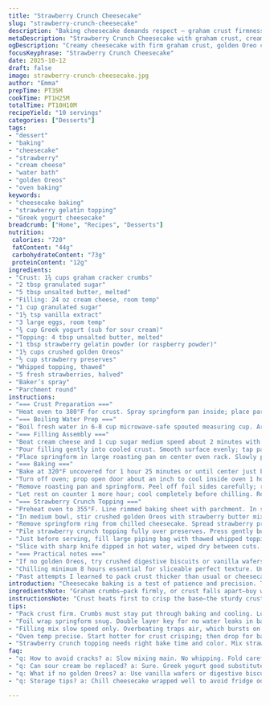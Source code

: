 ```yaml
---
title: "Strawberry Crunch Cheesecake"
slug: "strawberry-crunch-cheesecake"
description: "Baking cheesecake demands respect — graham crust firmness, smooth cream cheese mix, water bath finesse. The crust needs packing tight, no sogginess allowed. The water bath gentles baking, avoids cracks if sealed well with foil. Strawberry crunch hit adds fresh texture with golden Oreos coated in strawberry butter. Baking just until barely set in center tells you when. Cooling in oven with cracked door lets it finish slow. Whipped cream dollops with halved strawberries finish the look. Replace sour cream with Greek yogurt for tang; if no gelatin, swap with raspberry powder for fruity twist. Watch bubbles in batter; avoid overmixing. "
metaDescription: "Strawberry Crunch Cheesecake with graham crust, creamy filling, and golden Oreo strawberry topping. Slow bake, water bath method, chill long for texture and slice ease."
ogDescription: "Creamy cheesecake with firm graham crust, golden Oreo crunch, strawberry hits. Slow cooled in oven, chilled overnight. Tangy Greek yogurt swap, careful folding, no cracks."
focusKeyphrase: "Strawberry Crunch Cheesecake"
date: 2025-10-12
draft: false
image: strawberry-crunch-cheesecake.jpg
author: "Emma"
prepTime: PT35M
cookTime: PT1H25M
totalTime: PT10H10M
recipeYield: "10 servings"
categories: ["Desserts"]
tags:
- "dessert"
- "baking"
- "cheesecake"
- "strawberry"
- "cream cheese"
- "water bath"
- "golden Oreos"
- "oven baking"
keywords:
- "cheesecake baking"
- "strawberry gelatin topping"
- "Greek yogurt cheesecake"
breadcrumb: ["Home", "Recipes", "Desserts"]
nutrition: 
 calories: "720"
 fatContent: "44g"
 carbohydrateContent: "73g"
 proteinContent: "12g"
ingredients:
- "Crust: 1¾ cups graham cracker crumbs"
- "2 tbsp granulated sugar"
- "5 tbsp unsalted butter, melted"
- "Filling: 24 oz cream cheese, room temp"
- "1 cup granulated sugar"
- "1½ tsp vanilla extract"
- "3 large eggs, room temp"
- "¾ cup Greek yogurt (sub for sour cream)"
- "Topping: 4 tbsp unsalted butter, melted"
- "1 tbsp strawberry gelatin powder (or raspberry powder)"
- "1½ cups crushed golden Oreos"
- "½ cup strawberry preserves"
- "Whipped topping, thawed"
- "5 fresh strawberries, halved"
- "Baker’s spray"
- "Parchment round"
instructions:
- "=== Crust Preparation ==="
- "Heat oven to 380°F for crust. Spray springform pan inside; place parchment round on bottom. Tear two large heavy-duty foil pieces. Set 9-inch pan on one foil, bring sides up snugly. Repeat with second foil—double barrier against water bath leaks. Mix graham crumbs, sugar, and melted butter well in bowl. Pack crumbs firmly on bottom and halfway up sides. Crust thickness gives structure. Bake mid-oven rack 12 minutes until dry edges start to darken. Cool crust completely before filling. Lower oven temp to 320°F."
- "=== Boiling Water Prep ==="
- "Boil fresh water in 6-8 cup microwave-safe spouted measuring cup. Around 4 minutes at max power, or stovetop kettle. This water bath prevents cracking and uneven cooking. Have it ready but handle carefully to avoid sloshing water into crust."
- "=== Filling Assembly ==="
- "Beat cream cheese and 1 cup sugar medium speed about 2 minutes with handheld mixer till no lumps. Scrape bowl often to avoid lumps hiding along edges. On slow speed, add vanilla extract then eggs one by one, mixing fully between each. Scrape bottom and sides repeatedly to get no unmixed pockets. Fold in Greek yogurt carefully; do not overbeat or trap air bubbles—the less air, the more even surface with fewer cracks during baking."
- "Pour filling gently into cooled crust. Smooth surface evenly; tap pan 3 times firmly on counter to dislodge trapped air bubbles. Too much tapping makes crumbs shift; just enough for bubbles to surface then pop."
- "Place springform in large roasting pan on center oven rack. Slowly pour boiling water into roasting pan making sure no water enters cheesecake. Water should rise about 1 inch on springform side. Water bath intensity controls crust moisture and prevents dry edges."
- "=== Baking ==="
- "Bake at 320°F uncovered for 1 hour 25 minutes or until center just barely jiggles when pan moves — the faintest wiggle means set. Edges might look firm, center softer. Painstaking to balance baking enough to set without drying the top or cracking."
- "Turn off oven; prop open door about an inch to cool inside oven 1 hour. This slow drop in temp finishes cooking gently, smoothing cracks and preventing sinkhole centers."
- "Remove roasting pan and springform. Peel off foil sides carefully; run sharp thin knife all around edges to separate cheesecake from pan—this prevents cracking or sticking during chilling."
- "Let rest on counter 1 more hour; cool completely before chilling. Refrigerate at least 9 hours or overnight to firm up fully. Patience is key here—rushing causes broken slices."
- "=== Strawberry Crunch Topping ==="
- "Preheat oven to 355°F. Line rimmed baking sheet with parchment. In small bowl, mix melted butter and strawberry gelatin powder until dissolved—a quick swirl and the powder tints butter faintly pink."
- "In medium bowl, stir crushed golden Oreos with strawberry butter mix. Not all crumbs will coat—good for color contrast and crunch variation. Spread evenly on parchment; bake 9 minutes. Remove and cool fully. Break apart chunks carefully once cooled."
- "Remove springform ring from chilled cheesecake. Spread strawberry preserves thinly over top, leaving about half-inch border clear at edge. This acidic sweetness forms a sticky base for crunch."
- "Pile strawberry crunch topping fully over preserves. Press gently but don’t compress; want crunch intact."
- "Just before serving, fill large piping bag with thawed whipped topping fitted with big star or round tip. Pipe ten dollops evenly around cheesecake edge. Top each with strawberry half pressed gently into whipped cream."
- "Slice with sharp knife dipped in hot water, wiped dry between cuts. Cleaner slices. Serve chilled."
- "=== Practical notes ==="
- "If no golden Oreos, try crushed digestive biscuits or vanilla wafers; add freeze-dried strawberries ground fine for tartness. Substitute gelatin powder with raspberry powder or omit, but crunch loses flavor punch. Sour cream swap to Greek yogurt adds tang and thickens filling. Overbeating is enemy here, causes cracks and bubbles. Water bath foil wrap prevents disastrous leaks but practice folding for tight seal to avoid soggy disaster. Test jiggle near end—center should wobble just slightly, edges firm. If top browns too fast, loosely tent foil halfway through bake. Cooling in oven with cracked door finishes baking gently and combats cracking; skipping this often ruins tops."
- "Chilling minimum 8 hours essential for sliceable perfect texture. Unmold carefully to keep crust intact. Whipped topping only last minute garnish—droops and softens quickly otherwise."
- "Past attempts I learned to pack crust thicker than usual or cheesecake falls apart. Tapping pan after pouring filling helps but don’t overdo or crust shifts. Use parchment round to avoid crust sticking to pan base. Watch that your water bath isn’t boiling aggressively; gentle simmering water is best. Summed up: watch your fillings texture, bake by feel not stopwatch, chill thoroughly, and freshly made crunch topping elevates dessert to another level."
introduction: "Cheesecake baking is a test of patience and precision. The crust must hold firm without crumbling under the creamy weight, while the filling demands velvety smoothness and crack-free surface. Use foil wraps on springform to guard from the dreaded water bath leak—nothing kills cheesecake mood faster. Tap out air bubbles just right or face holes in batter. Don’t skip slow cooling inside the oven with cracked door—a game changer to texture. Golden Oreo strawberry crunch topping isn’t just flair; it counters the creamy with satisfying crunch and subtle fruity kick. Replacing sour cream with Greek yogurt adds tang and firmness. Ice the cheesecake just before serving for freshest look and richest taste."
ingredientsNote: "Graham crumbs—pack firmly, or crust falls apart—buy whole sheets and crush fresh if you want bolder flavor. Butter—unsalted, melted, but cool so it doesn’t cook eggs or cheese when mixing. Cream cheese must be room temperature to blend smoothly; cold lumps cause uneven mixture and texture issues. Vanilla gives subtle aroma; don’t skip. Eggs room temp mix better, bind filling without overbeating. Greek yogurt swap for sour cream adds complexity and tang. Golden Oreos give contrasting crunch and buttery flavor but can try vanilla wafers crushed for budget or availability. Strawberry gelatin powder is essential for that distinctive strawberry color and flavor in topping; raspberry powder adds nice twist if preferred. Use fresh strawberry preserves, not reduced sugar jam, for shine and tartness. Whipped topping thawed but firm for piped stability. Always prepare springform pan with baking spray for easy release—parchment rounds stop bottom sticking, saves crust from tragic breakage."
instructionsNote: "Crust heats first to crisp the base—the sturdy crust prevents sogginess from the filling and water bath steam. Tight foil wrapping around springform is a must—no leaks. Mix filling slow; too fast traps bubbles that cause cracks later. Scrape sides often for homogeneity. Pour filling slowly, don’t disturb crust. Tapping the pan—gentle but firm—brings bubbles out; vibrating crust sounds good when done. Water bath water level crucial—too low leaves dry edges; too high risks water seeping in. Bake at slightly reduced temp for longer time to ensure even cooking and prevent cracking from rapid heat. Checking with jiggle test near end tells you doneness better than time. Cooling inside oven with door slightly open avoids abrupt temperature drop that would split cheesecake. After removing foil, run hot knife to separate crust and cake edge; this stops cracking on shrinkage. Cooling before refrigerating minimizes condensation. Strawberry crunch topping bakes fast; watch edges brown as sugar melts and aroma wafts; cooling firm ups texture for best crunch on biting. Assemble topping last minute or crunch soggifies. Whipped dollops hold shape longer if whipped topping is chilled before piping. Use hot water knife cuts for clean slices every time."
tips:
- "Pack crust firm. Crumbs must stay put through baking and cooling. Loose crust means disaster; firm helps stand filling weight. Use fresh whole graham sheets crushed for bolder flavor. Melted butter cool but still liquid avoids cooking eggs. Work fast after mixing. Thickness matters — too thin, crust breaks up when serving; thicker holds better shape. Watch crust edges brown for texture cue — dry and slightly darker warns done."
- "Foil wrap springform snug. Double layer key for no water leaks in bath. Wrap up sides tight — gaps ruin crust texture fast. Practice folding foil loosely before to avoid torn edges. Gently run knife after baking around pan so cheesecake doesn’t stick; prevents cracking. Water bath water level must not rise too high; inch or so is best. Boiling water ready but handle slowly, pour carefully to avoid splashing into crust."
- "Filling mix slow speed only. Overbeating traps air, which bursts on baking causing cracks. Room temp cream cheese essential — no cold lumps. Add eggs one by one, fully mixing in between. Greek yogurt swap adds tang and thickens texture — keep folding gentle, no whipping. Scrape sides and bottom repeatedly, unseen lumps hide and cause weird spots. Once poured, tap pan firmly 3 times to pop air bubbles but no more; too much tapping breaks crust seal."
- "Oven temp precise. Start hotter for crust crisping; then drop for bake to avoid browning or cracking. Jiggle test final step — edges firm, center barely moves when shaking pan slow. Turn oven off, crack door inch, leave cheesecake to cool 1 hour; finishes bake gently, smooths cracks, stops sinkholes. Remove foil sides after cooling carefully — wet foil sticks and rips crust if rushed."
- "Strawberry crunch topping needs right bake time and color. Mix strawberry gelatin powder in melted butter fully; quick swirl enough. Golden Oreos crushed not pulverized keeps crunch contrast — coat crumbs evenly but don’t overload or clumps form. Spread crumbs thin on parchment. Bake 9 min; smell sweet, edges faint pinkish, then cool fully before breaking. Preserve spread thin and avoid edge spill to keep crunch crisp. Pipe whipped dollops last minute; softens fast if pre-piped."
faq:
- "q: How to avoid cracks? a: Slow mixing main. No whipping. Fold carefully. Water bath keeps heat even, stops drying edges. Cool in oven door ajar—gradual temp drop helps cracks smooth or vanish. Don’t rush chilling or cutting. If cracks happen, usually overmix or oven temp wrong."
- "q: Can sour cream be replaced? a: Sure. Greek yogurt good substitute adds tang and firmness. Keep same volume. Yogurt no cause bubbles if folded gently. Skip gelatin powder if needed; raspberry safe alternative keeps fruit flavor, but topping less pink."
- "q: What if no golden Oreos? a: Use vanilla wafers or digestive biscuits crushed. Mix freeze-dried strawberry powder for tartness. Crunch less buttery but still texture contrast. Or add chopped nuts for crunch but change flavor profile slightly."
- "q: Storage tips? a: Chill cheesecake wrapped well to avoid fridge odors. Keep topping separate before serving if possible. Unmold after full chill or cheesecake breaks. Can freeze after slice; thaw in fridge overnight. Leftover topping store dry in airtight container. Cold whipped topping pipes better and lasts longer."

---
```

